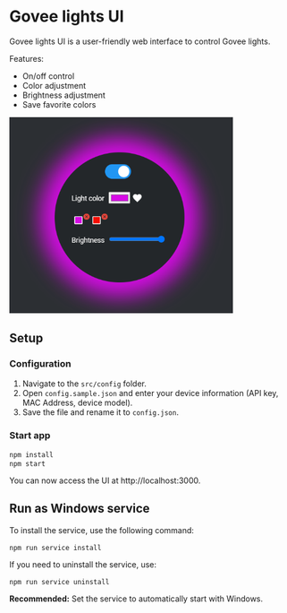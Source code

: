 # Govee lights UI

Govee lights UI is a user-friendly web interface to control Govee lights.

Features:

- On/off control
- Color adjustment
- Brightness adjustment
- Save favorite colors

<img src="public/imgs/app-screenshot.png" alt="App screenshot" width="400">

## Setup
### Configuration

1. Navigate to the `src/config` folder.
2. Open `config.sample.json` and enter your device information (API key, MAC Address, device model).
3. Save the file and rename it to `config.json`.

### Start app
```
npm install
npm start
```

You can now access the UI at http://localhost:3000.

## Run as Windows service

To install the service, use the following command:
```
npm run service install
```

If you need to uninstall the service, use:
```
npm run service uninstall
```

**Recommended:** Set the service to automatically start with Windows.